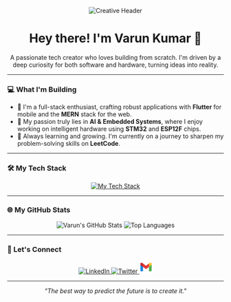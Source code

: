 <p align="center">
  <img src="https://via.placeholder.com/600x200/ADD8E6/000000?Text=Your+Creative+Header+Image+Here" alt="Creative Header" width="600" />
</p>

<h1 align="center">Hey there! I'm Varun Kumar 👋</h1>

<div align="center">
  <p>A passionate tech creator who loves building from scratch. I'm driven by a deep curiosity for both software and hardware, turning ideas into reality.</p>
</div>

---

### 💻 What I'm Building

-   📱 I'm a full-stack enthusiast, crafting robust applications with **Flutter** for mobile and the **MERN** stack for the web.
-   🤖 My passion truly lies in **AI & Embedded Systems**, where I enjoy working on intelligent hardware using **STM32** and **ESP12F** chips.
-   🚀 Always learning and growing. I'm currently on a journey to sharpen my problem-solving skills on **LeetCode**.

---

### 🛠️ My Tech Stack

<p align="center">
  <a href="https://flutter.dev/">
    <img src="https://skillicons.dev/icons?i=flutter,react,nodejs,express,mongodb,python,cplusplus" alt="My Tech Stack" />
  </a>
</p>

---

### 🌐 My GitHub Stats

<p align="center">
  <img src="https://github-readme-stats.vercel.app/api?username=your-github-username&show_icons=true&theme=buefy" alt="Varun's GitHub Stats" />
  <img src="https://github-readme-stats.vercel.app/api/top-langs/?username=your-github-username&layout=compact&theme=buefy" alt="Top Languages" />
</p>

---

### 🔗 Let's Connect

<p align="center">
  <a href="https://www.linkedin.com/in/your-linkedin-profile" target="_blank">
    <img src="https://raw.githubusercontent.com/rahuldkjain/github-profile-readme-generator/master/src/images/icons/Social/linkedin.svg" alt="LinkedIn" width="30"/>
  </a>
  <a href="https://twitter.com/your-twitter-handle" target="_blank">
    <img src="https://raw.githubusercontent.com/rahuldkjain/github-profile-readme-generator/master/src/images/icons/Social/twitter.svg" alt="Twitter" width="30"/>
  </a>
  <a href="mailto:your.email@example.com" target="_blank">
    <img src="https://raw.githubusercontent.com/rahuldkjain/github-profile-readme-generator/master/src/images/icons/Social/gmail.svg" alt="Email" width="30"/>
  </a>
</p>

---

<p align="center">
  <i>"The best way to predict the future is to create it."</i>
</p>
